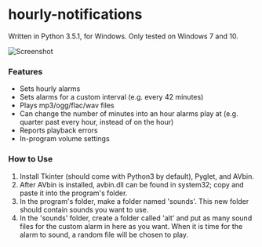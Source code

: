 # hourly-notifications

Written in Python 3.5.1, for Windows.
Only tested on Windows 7 and 10.

![Screenshot](https://vgy.me/oM77Ra.png)

### Features
- Sets hourly alarms
- Sets alarms for a custom interval (e.g. every 42 minutes)
- Plays mp3/ogg/flac/wav files
- Can change the number of minutes into an hour alarms play at (e.g. quarter past every hour, instead of on the hour)
- Reports playback errors
- In-program volume settings

### How to Use
1. Install Tkinter (should come with Python3 by default), Pyglet, and AVbin.
2. After AVbin is installed, avbin.dll can be found in system32; copy and paste it into the program's folder.
3. In the program's folder, make a folder named 'sounds'. This new folder should contain sounds you want to use.
4. In the 'sounds' folder, create a folder called 'alt' and put as many sound files for the custom alarm in here as you want. When it is time for the alarm to sound, a random file will be chosen to play.
